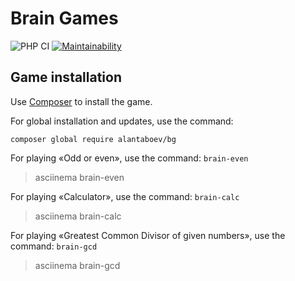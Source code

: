 # Brain Games

![PHP CI](https://github.com/alantaboev/bg/workflows/PHP%20CI/badge.svg)
[![Maintainability](https://api.codeclimate.com/v1/badges/a99a88d28ad37a79dbf6/maintainability)](https://codeclimate.com/github/codeclimate/codeclimate/maintainability)

## Game installation
Use [Composer](https://getcomposer.org/) to install the game.

For global installation and updates, use the command:
```
composer global require alantaboev/bg
```
For playing «Odd or even», use the command: `brain-even`
> asciinema brain-even

For playing «Calculator», use the command: `brain-calc`
> asciinema brain-calc

For playing «Greatest Common Divisor of given numbers», use the command: `brain-gcd`
> asciinema brain-gcd